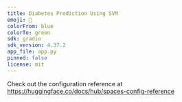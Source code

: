```yaml
---
title: Diabetes Prediction Using SVM
emoji: 🚀
colorFrom: blue
colorTo: green
sdk: gradio
sdk_version: 4.37.2
app_file: app.py
pinned: false
license: mit
---
```


Check out the configuration reference at https://huggingface.co/docs/hub/spaces-config-reference
